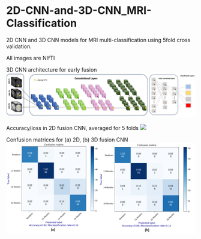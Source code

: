# 2D-CNN-and-3D-CNN_MRI-Classification
 2D CNN and 3D CNN models for MRI multi-classification using 5fold cross validation.

All images are NIfTI

3D CNN architecture for early fusion
![](images/3D_fusion_model.jpg)



Accuracy/loss in 2D fusion CNN, averaged for 5 folds
![](images/2Dfusion_plots.jpg)


Confusion matrices for (a) 2D, (b) 3D fusion CNN
![](images/2D_3D_fusion_kfold.png)
